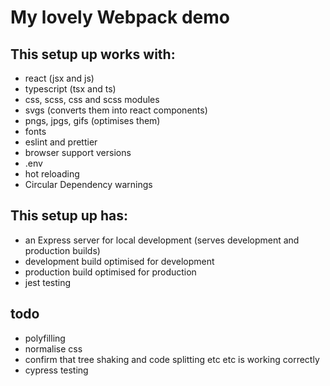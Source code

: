 # My lovely Webpack demo

## This setup up works with:
- react (jsx and js)
- typescript (tsx and ts)
- css, scss, css and scss modules
- svgs (converts them into react components)
- pngs, jpgs, gifs (optimises them)
- fonts
- eslint and prettier
- browser support versions
- .env
- hot reloading
- Circular Dependency warnings

## This setup up has:
- an Express server for local development (serves development and production builds)
- development build optimised for development
- production build optimised for production
- jest testing

## todo
- polyfilling
- normalise css
- confirm that tree shaking and code splitting etc etc is working correctly
- cypress testing
